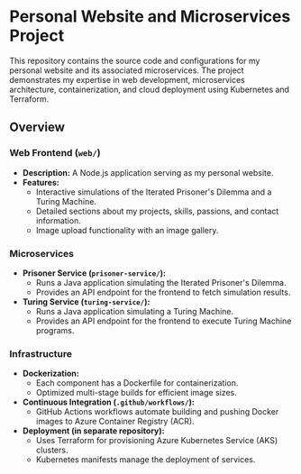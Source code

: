 # Personal Website and Microservices Project

This repository contains the source code and configurations for my personal website and its associated microservices. The project demonstrates my expertise in web development, microservices architecture, containerization, and cloud deployment using Kubernetes and Terraform.

## Overview

### Web Frontend (`web/`)

- **Description:** A Node.js application serving as my personal website.
- **Features:**
  - Interactive simulations of the Iterated Prisoner's Dilemma and a Turing Machine.
  - Detailed sections about my projects, skills, passions, and contact information.
  - Image upload functionality with an image gallery.

### Microservices

- **Prisoner Service (`prisoner-service/`):**
  - Runs a Java application simulating the Iterated Prisoner's Dilemma.
  - Provides an API endpoint for the frontend to fetch simulation results.
- **Turing Service (`turing-service/`):**
  - Runs a Java application simulating a Turing Machine.
  - Provides an API endpoint for the frontend to execute Turing Machine programs.

### Infrastructure

- **Dockerization:**
  - Each component has a Dockerfile for containerization.
  - Optimized multi-stage builds for efficient image sizes.
- **Continuous Integration (`.github/workflows/`):**
  - GitHub Actions workflows automate building and pushing Docker images to Azure Container Registry (ACR).
- **Deployment (in separate repository):**
  - Uses Terraform for provisioning Azure Kubernetes Service (AKS) clusters.
  - Kubernetes manifests manage the deployment of services.

